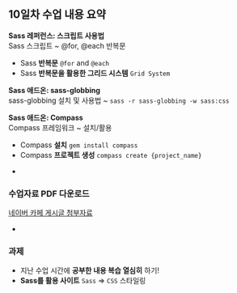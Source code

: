 ## 10일차 수업 내용 요약
__Sass 레퍼런스: 스크립트 사용법__<br>
Sass 스크립트 ~ @for, @each 반복문

- Sass __반복문__ `@for` and `@each`
- Sass __반복문을 활용한 그리드 시스템__ `Grid System`

__Sass 애드온: sass-globbing__<br>
sass-globbing 설치 및 사용법 ~ `sass -r sass-globbing -w sass:css`

__Sass 애드온: Compass__<br>
Compass 프레임워크 ~ 설치/활용

- Compass __설치__ `gem install compass`
- Compass __프로젝트 생성__ `compass create {project_name}`

<!-- __Jade 레퍼런스: 사용법__<br>
Jade ~ 설치/활용

- Node.js & NPM __환경 설정__ `Install Node.js`
- Jade __Jade 컴파일 명령__ `jade -w -P index.jade` -->

-

### 수업자료 PDF 다운로드
[네이버 카페 게시글 첨부자료](http://cafe.naver.com/webstandardproject/3987)

-

### 과제
- 지난 수업 시간에 __공부한 내용 복습 열심히__ 하기!
- __Sass를 활용 사이트__ `Sass` ⇒ `CSS` 스타일링